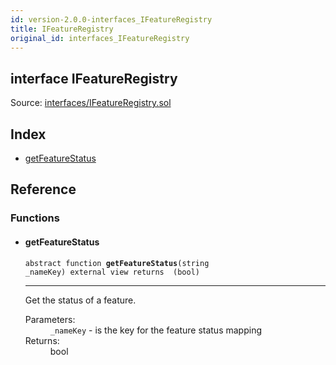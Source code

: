 ```yaml
---
id: version-2.0.0-interfaces_IFeatureRegistry
title: IFeatureRegistry
original_id: interfaces_IFeatureRegistry
---
```


<div class="contract-doc"><div class="contract"><h2 class="contract-header"><span class="contract-kind">interface</span> IFeatureRegistry</h2><div class="source">Source: <a href="git+https://github.com/PolymathNetwork/polymath-core/blob/v1.4.0/contracts/interfaces/IFeatureRegistry.sol" target="_blank">interfaces/IFeatureRegistry.sol</a></div></div><div class="index"><h2>Index</h2><ul><li><a href="interfaces_IFeatureRegistry.html#getFeatureStatus">getFeatureStatus</a></li></ul></div><div class="reference"><h2>Reference</h2><div class="functions"><h3>Functions</h3><ul><li><div class="item function"><span id="getFeatureStatus" class="anchor-marker"></span><h4 class="name">getFeatureStatus</h4><div class="body"><code class="signature"><span>abstract </span>function <strong>getFeatureStatus</strong><span>(string _nameKey) </span><span>external </span><span>view </span><span>returns  (bool) </span></code><hr/><div class="description"><p>Get the status of a feature.</p></div><dl><dt><span class="label-parameters">Parameters:</span></dt><dd><div><code>_nameKey</code> - is the key for the feature status mapping</div></dd><dt><span class="label-return">Returns:</span></dt><dd>bool</dd></dl></div></div></li></ul></div></div></div>
